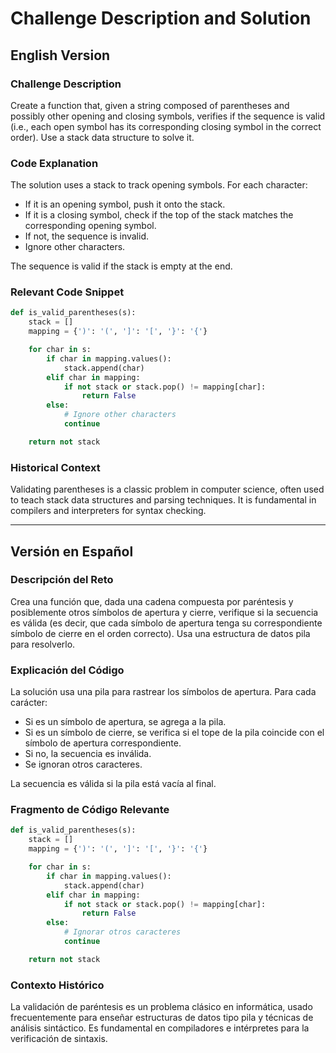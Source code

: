 # Challenge Description and Solution

## English Version

### Challenge Description
Create a function that, given a string composed of parentheses and possibly other opening and closing symbols, verifies if the sequence is valid (i.e., each open symbol has its corresponding closing symbol in the correct order). Use a stack data structure to solve it.

### Code Explanation
The solution uses a stack to track opening symbols. For each character:
- If it is an opening symbol, push it onto the stack.
- If it is a closing symbol, check if the top of the stack matches the corresponding opening symbol.
- If not, the sequence is invalid.
- Ignore other characters.

The sequence is valid if the stack is empty at the end.

### Relevant Code Snippet

```python
def is_valid_parentheses(s):
    stack = []
    mapping = {')': '(', ']': '[', '}': '{'}

    for char in s:
        if char in mapping.values():
            stack.append(char)
        elif char in mapping:
            if not stack or stack.pop() != mapping[char]:
                return False
        else:
            # Ignore other characters
            continue

    return not stack
```

### Historical Context
Validating parentheses is a classic problem in computer science, often used to teach stack data structures and parsing techniques. It is fundamental in compilers and interpreters for syntax checking.

---

## Versión en Español

### Descripción del Reto
Crea una función que, dada una cadena compuesta por paréntesis y posiblemente otros símbolos de apertura y cierre, verifique si la secuencia es válida (es decir, que cada símbolo de apertura tenga su correspondiente símbolo de cierre en el orden correcto). Usa una estructura de datos pila para resolverlo.

### Explicación del Código
La solución usa una pila para rastrear los símbolos de apertura. Para cada carácter:
- Si es un símbolo de apertura, se agrega a la pila.
- Si es un símbolo de cierre, se verifica si el tope de la pila coincide con el símbolo de apertura correspondiente.
- Si no, la secuencia es inválida.
- Se ignoran otros caracteres.

La secuencia es válida si la pila está vacía al final.

### Fragmento de Código Relevante

```python
def is_valid_parentheses(s):
    stack = []
    mapping = {')': '(', ']': '[', '}': '{'}

    for char in s:
        if char in mapping.values():
            stack.append(char)
        elif char in mapping:
            if not stack or stack.pop() != mapping[char]:
                return False
        else:
            # Ignorar otros caracteres
            continue

    return not stack
```

### Contexto Histórico
La validación de paréntesis es un problema clásico en informática, usado frecuentemente para enseñar estructuras de datos tipo pila y técnicas de análisis sintáctico. Es fundamental en compiladores e intérpretes para la verificación de sintaxis.
